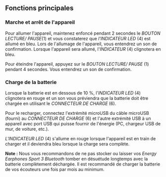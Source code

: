 ## Fonctions principales

### Marche et arrêt de l'appareil

Pour allumer l'appareil, maintenez enfoncé pendant 2 secondes le *BOUTON LECTURE/ PAUSE*(1) et vous constaterez que *l'INDICATEUR LED* (4) est allumé en bleu. Lors de l'allumage de l'appareil, vous entendrez un son de confirmation. Lorsque l'appareil sera allumé, l'*INDICATEUR* (4) clignotera en bleu. 

Pour éteindre l'appareil, appuyez sur le *BOUTON LECTURE/ PAUSE* (1) pendant 4 secondes. Vous entendrez un son de confirmation.



### Charge de la batterie

Lorsque la batterie est en dessous de 10 %, l'*INDICATEUR LED* (4) clignotera en rouge et un son vous préviendra que la batterie doit être chargée en utilisant le *CONNECTEUR DE CHARGE* (6). 

Pour le recharger, connectez l'extrémité microUSB du câble microUSB (fourni) au *CONNECTEUR DE CHARGE* (6) et l'autre extrémité USB à un appareil avec port USB qui puisse fournir de l'énergie (PC, chargeur USB de mur, de voiture, etc.).

*L'INDICATEUR LED* (4) s'allume en rouge lorsque l'appareil est en train de charger et il deviendra bleu lorsque la charge sera complète.


**Note :** Nous vous recommandons de ne pas stocker ou laisser vos *Energy Earphones Sport 3 Bluetooth* tomber en désuétude longtemps avec la batterie complètement déchargée. Il est recommandé de charger la batterie de vos écouteurs une fois par mois au minimum.


